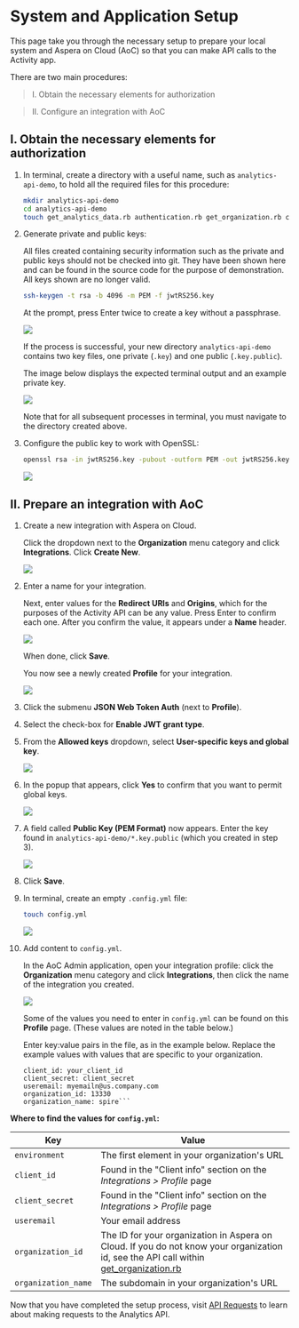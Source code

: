 # System and Application Setup

This page take you through the necessary setup to prepare your local system and Aspera on Cloud (AoC) so that you can make API calls to the Activity app.

There are two main procedures:

  > I. Obtain the necessary elements for authorization

  > II. Configure an integration with AoC


## I. Obtain the necessary elements for authorization

1. In terminal, create a directory with a useful name, such as `analytics-api-demo`, to hold all the required files for this procedure:

    ```bash
    mkdir analytics-api-demo
    cd analytics-api-demo
    touch get_analytics_data.rb authentication.rb get_organization.rb constants.rb Gemfile
    ```

1. Generate private and public keys:

    All files created containing security information such as the private and public keys should not be checked into git. They have been shown here and can be found in the source code for the purpose of demonstration. All keys shown are no longer valid.

    ```bash
    ssh-keygen -t rsa -b 4096 -m PEM -f jwtRS256.key
    ```

    At the prompt, press Enter twice to create a key without a passphrase.

     <div class="demo-image">
       <img src="images/2-generate-keys.png"/>
     </div>

    If the process is successful, your new directory `analytics-api-demo` contains two key files, one private (`.key`) and one public (`.key.public`).

    The image below displays the expected terminal output and an example private key.

    <div class="demo-image">
     <img src="images/3-preview-private-key.png"/>
    </div>

   Note that for all subsequent processes in terminal, you must navigate to the directory created above.

1. Configure the public key to work with OpenSSL:

    ```bash
    openssl rsa -in jwtRS256.key -pubout -outform PEM -out jwtRS256.key.pub
    ```

     <div class="demo-image">
       <img src="images/4-configure-jwt-for-openssl.png"/>
     </div>

## II. Prepare an integration with AoC

1. Create a new integration with Aspera on Cloud.

   Click the dropdown next to the **Organization** menu category and click **Integrations**. Click **Create New**.
    <div class="demo-image">
     <img src="images/5-integrations-create-new.png"/>
    </div>


1. Enter a name for your integration.

   Next, enter values for the **Redirect URIs** and **Origins**, which for the purposes of the Activity API can be any value. Press Enter to confirm each one.  After you confirm the value, it appears under a **Name** header.

    <div class="demo-image">
     <img src="images/7-new-form-filled-out.png"/>
    </div>

   When done, click **Save**.

   You now see a newly created **Profile** for your integration.

    <div class="demo-image">
     <img src="images/8-profile-details.png"/>
    </div>

1. Click the submenu **JSON Web Token Auth** (next to **Profile**).

1. Select the check-box for **Enable JWT grant type**.
1. From the **Allowed keys** dropdown, select **User-specific keys and global key**.

    <div class="demo-image">
     <img src="images/11-jwt-selections-continued.png"/>
    </div>

1. In the popup that appears, click **Yes** to confirm that you want to permit global keys.

    <div class="demo-image">
     <img src="images/12-allow-gloabl-keys.png"/>
    </div>

1. A field called **Public Key (PEM Format)** now appears. Enter the key found in `analytics-api-demo/*.key.public` (which you created in step 3).

    <div class="demo-image">
     <img src="images/13-copy-public-key.png"/>
    </div>

1. Click **Save**.

1. In terminal, create an empty `.config.yml` file:

    ```bash
    touch config.yml
    ```

     <div class="demo-image">
       <img src="images/14-create-empty-config.png"/>
     </div>

1. Add content to `config.yml`.

   In the AoC Admin application, open your integration profile: click the **Organization** menu category and click **Integrations**, then click the name of the integration you created.

   <div class="demo-image">
       <img src="images/15-add-config-data.png"/>
      </div>

   Some of the values you need to enter in `config.yml` can be found on this **Profile** page. (These values are noted in the table below.)

   Enter key:value pairs in the file, as in the example below. Replace the example values with values that are specific to your organization.

   ```environment: rad
   client_id: your_client_id
   client_secret: client_secret
   useremail: myemailn@us.company.com
   organization_id: 13330
   organization_name: spire```

 **Where to find the values for `config.yml`:**

| Key | Value |
| --- | --- |
| `environment`| The first element in your organization's URL |
| `client_id` | Found in the "Client info" section on the *Integrations > Profile* page |
| `client_secret` | Found in the "Client info" section on the *Integrations > Profile* page |
| `useremail` | Your email address |
| `organization_id` | The ID for your organization in Aspera on Cloud. If you do not know your organization id, see the API call within [get_organization.rb](https://github.com/LauraKirby/aspera-ibm-analytics-api/blob/master/analytics-api-demo/get_organization.rb) |
| `organization_name` | The subdomain in your organization's URL |

Now that you have completed the setup process, visit [API Requests](./analytics-api.md) to learn about making requests to the Analytics API.
